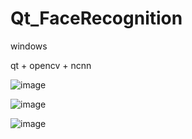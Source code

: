# Qt_FaceRecognition

windows

qt + opencv + ncnn

![image](https://github.com/Qinsmmoon/Qt_FaceRecognition/assets/95569444/7662c1b8-b577-4170-a9ff-7f5b7eefeb37)

![image](https://github.com/Qinsmmoon/Qt_FaceRecognition/assets/95569444/e2d5dc67-5e2c-4258-9c36-1a893549cb6f)

![image](https://github.com/Qinsmmoon/Qt_FaceRecognition/assets/95569444/e30e3caf-5212-4a97-9314-f36822e18d4e)

